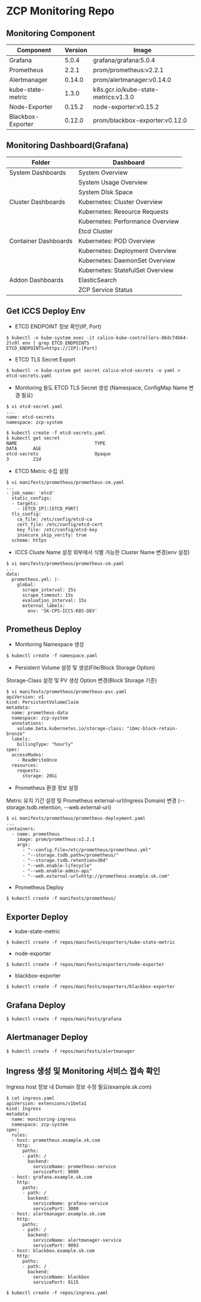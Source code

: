 # ZCP Monitoring Repo

## Monitoring Component 

| Component        | Version           | Image  |
| ------------- |-------------|-----|
|Grafana| 5.0.4 |grafana/grafana:5.0.4
|Prometheus|  2.2.1 |prom/prometheus:v2.2.1
|Alertmanager|  0.14.0  |prom/alertmanager:v0.14.0
|kube-state-metric| 1.3.0 |k8s.gcr.io/kube-state-metrics:v1.3.0
|Node-Exporter| 0.15.2  |node-exporter:v0.15.2
|Blackbox-Exporter| 0.12.0  |prom/blackbox-exporter:v0.12.0

## Monitoring Dashboard(Grafana)

| Folder| Dashboard        | 
|------------- |-------------|
|System Dashboards| System Overview |Worker Node System Metric 지표|
||System Usage Overview|  
||System DIsk Space|  
|Cluster Dashboards |Kubernetes: Cluster Overview |
||Kubernetes: Resource Requests|
||Kubernetes: Performance Overview|
||Etcd Cluster|
|Container Dashboards|Kubernetes: POD Overview  |
||Kubernetes: Deployment Overview|
||Kubernetes: DaemonSet Overview|
||Kubernetes: StatefulSet Overview|
|Addon Dashboards|ElasticSearch|
||ZCP Service Status|
## Get ICCS Deploy Env 

* ETCD ENDPOINT 정보 확인(IP, Port)

```
$ kubectl -n kube-system exec -it calico-kube-controllers-86dc74b64-2lv9l env | grep ETCD_ENDPOINTS
ETCD_ENDPOINTS=https://[IP]:[Port]
```

* ETCD TLS Secret Export 
```
$ kubectl -n kube-system get secret calico-etcd-secrets -o yaml > etcd-secrets.yaml
```

* Monitoring 용도 ETCD TLS Secret 생성 (Namespace, ConfigMap Name 변경 필요)
```
$ vi etcd-secret.yaml
...
name: etcd-secrets
namespace: zcp-system

$ kubectl create -f etcd-secrets.yaml
$ kubectl get secret
NAME                             TYPE                                  DATA      AGE
etcd-secrets                     Opaque                                3         21d
```

* ETCD Metric 수집 설정
```
$ vi manifests/prometheus/prometheus-cm.yaml
...
- job_name: 'etcd'
  static_configs:
  - targets:
    - [ETCD_IP]:[ETCD_PORT]
  tls_config:
    ca_file: /etc/config/etcd-ca
    cert_file: /etc/config/etcd-cert
    key_file: /etc/config/etcd-key
    insecure_skip_verify: true
  scheme: https
```

* ICCS Cluste Name 설정
외부에서 식별 가능한 Cluster Name 변경(env 설정)
```
$ vi manifests/prometheus/prometheus-cm.yaml
...
data:
  prometheus.yml: |-
    global:
      scrape_interval: 15s
      scrape_timeout: 15s
      evaluation_interval: 15s
      external_labels:
        env: 'SK-CPS-ICCS-K8S-DEV'
```

## Prometheus Deploy

* Monitoring Namespace 생성
```
$ kubectl create -f namespace.yaml
```

* Persistent Volume 설정 및 생성(File/Block Storage Option)

Storage-Class 설정 및 PV 생성 Option 변경(Block Storage 기준)
```
$ vi manifests/prometheus/prometheus-pvc.yaml
apiVersion: v1
kind: PersistentVolumeClaim
metadata:
  name: prometheus-data
  namespace: zcp-system
  annotations:
    volume.beta.kubernetes.io/storage-class: "ibmc-block-retain-bronze"
  labels:
    billingType: "hourly"
spec:
  accessModes:
    - ReadWriteOnce
  resources:
    requests:
      storage: 20Gi
```

* Prometheus 환경 정보 설정

Metric 유지 기간 설정 및 Prometheus external-url(Ingress Domain) 변경 (--storage.tsdb.retention, --web.external-url)
```
$ vi manifests/prometheus/prometheus-deployment.yaml
...
containers:
  - name: prometheus
    image: prom/prometheus:v2.2.1
    args:
      - "--config.file=/etc/prometheus/prometheus.yml"
      - "--storage.tsdb.path=/prometheus/"
      - "--storage.tsdb.retention=30d"
      - "--web.enable-lifecycle"
      - "--web.enable-admin-api"
      - "--web.external-url=http://prometheus.example.sk.com"
```
* Prometheus Deploy

```
$ kubectl create -f manifests/prometheus/
```


## Exporter Deploy
* kube-state-metric
```
$ kubectl create -f repos/manifests/exporters/kube-state-metric
```
* node-exporter
```
$ kubectl create -f repos/manifests/exporters/node-exporter
```
* blackbox-exporter
```
$ kubectl create -f repos/manifests/exporters/blackbox-exporter
```

## Grafana Deploy
```
$ kubectl create -f repos/manifests/grafana
```

## Alertmanager Deploy
```
$ kubectl create -f repos/manifests/alertmanager
```

## Ingress 생성 및 Monitoring 서비스 접속 확인
Ingress host 정보 내 Domain 정보 수정 필요(example.sk.com)
```
$ cat ingress.yaml 
apiVersion: extensions/v1beta1
kind: Ingress
metadata:
  name: monitoring-ingress
  namespace: zcp-system
spec:
  rules:
  - host: prometheus.example.sk.com
    http:
      paths:
      - path: /
        backend:
          serviceName: prometheus-service
          servicePort: 9090
  - host: grafana.example.sk.com
    http:
      paths:
      - path: /
        backend:
          serviceName: grafana-service
          servicePort: 3000
  - host: alertmanager.example.sk.com
    http:
      paths:
      - path: /
        backend:
          serviceName: alertmanager-service
          servicePort: 9093
  - host: blackbox.example.sk.com
    http:
      paths:
      - path: /
        backend:
          serviceName: blackbox
          servicePort: 9115

$ kubectl create -f repos/ingress.yaml
```
